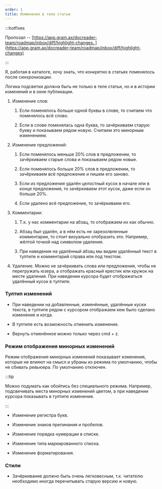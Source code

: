 ```yaml
---
order: 1
title: Изменения в теле статьи
---
```


:::hotfixes 

Пропозал -- [https://app.gram.ax/docreader-team/roadmap/inbox/diff/highlight-changes. ](https://app.gram.ax/docreader-team/roadmap/inbox/diff/highlight-changes)

:::

Я, работая в каталоге, хочу знать, что конкретно в статьях поменялось после синхронизации.

Логика подсветки должна быть не только в теле статьи, но и в истории изменений и в окне публикации.

1. Изменение слов:

   1. Если поменялось больше одной буквы в слове, то считаем что поменялось всё слово.

   2. Если в слове поменялась одна буква, то зачёркиваем старую букву и показываем рядом новую. Считаем это минорным изменением.

2. Изменение предложений:

   1. Если поменялось меньше 20% слов в предложении, то зачёркиваем старые слова и показываем рядом новые.

   2. Если поменялось больше 20% слов в предложении, то зачёркиваем всё предложение и пишем его заново.

   3. Если из предложения удалён целостный кусок в начале или в конце предложения, то зачёркиваем этот кусок, даже если он больше 20%.

   4. Если удалено всё предложение, то зачёркиваем его.

3. Комментарии:

   1. Т.к. у нас комментарии на абзац, то отображаем их как обычно.

   2. Абзац был удалён, а в нём есть не зарезолвленные комментарии, то стоит визуально отобразить это. Например, жёлтой точкой над символом удаления.

   3. При наведении на удалённый абзац мы видим удалённый текст в тултипе и комментарий справа или под текстом.

4. Удаление. Можно не зачёркивать слова или предложения, чтобы не перегружать юзера, а отображать красный крестик или кружок на месте удаления. При наведении курсора будет отображаться удалённый кусок в тултипе.

### Тултип изменений

-  При наведении на добавленные, изменённые, удалённые куски текста, в тултипе рядом с курсором отображаем кем было сделано изменение и когда.

-  В тултипе есть возможность отменить изменение.

-  Вернуть отменённое можно только через cmd + z.

### Режим отображения минорных изменений

Режим отображения минорных изменений показывает изменения, которые не влияют на смысл и убраны из режима по умолчанию, чтобы не сбивать ревьюера. По умолчанию отключен.

:::tip 

Можно подумать как обойтись без специального режима. Например, подсвечивать места минорных изменений цветом, а при наведении курсора показывать в тултипе изменение.

:::

-  Изменение регистра букв.

-  Изменение знаков препинания и пробелов.

-  Изменение порядка нумерации в списке.

-  Изменение типа маркированного списка.

-  Изменение форматирования.

### Стили

-  Зачёркивание должно быть очень легковесным, т.к. читателю необходимо иногда перечитывать старую версию и новую.